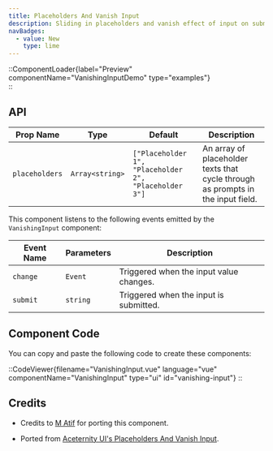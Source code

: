 ```yaml
---
title: Placeholders And Vanish Input
description: Sliding in placeholders and vanish effect of input on submit
navBadges:
  - value: New
    type: lime
---
```


::ComponentLoader{label="Preview" componentName="VanishingInputDemo" type="examples"}  
::

## API

| Prop Name      | Type            | Default                                               | Description                                                                     |
| -------------- | --------------- | ----------------------------------------------------- | ------------------------------------------------------------------------------- |
| `placeholders` | `Array<string>` | `["Placeholder 1", "Placeholder 2", "Placeholder 3"]` | An array of placeholder texts that cycle through as prompts in the input field. |

This component listens to the following events emitted by the `VanishingInput` component:

| Event Name | Parameters | Description                             |
| ---------- | ---------- | --------------------------------------- |
| `change`   | `Event`    | Triggered when the input value changes. |
| `submit`   | `string`   | Triggered when the input is submitted.  |

## Component Code

You can copy and paste the following code to create these components:

::CodeViewer{filename="VanishingInput.vue" language="vue" componentName="VanishingInput" type="ui" id="vanishing-input"}
::

## Credits

- Credits to [M Atif](https://github.com/atif0075) for porting this component.

- Ported from [Aceternity UI's Placeholders And Vanish Input](https://ui.aceternity.com/components/placeholders-and-vanish-input).
